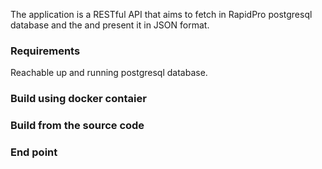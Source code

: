 The application is a RESTful API  that  aims to fetch in  RapidPro  postgresql database
and the and present it in JSON format.


### Requirements
 Reachable up and running postgresql database.

### Build using docker contaier



### Build from the source code


### End point